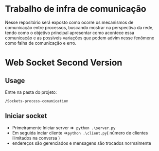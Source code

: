 # Trabalho de infra de comunicação 

Nesse repositório será exposto como ocorre os mecanismos de comunicação entre processos, buscando mostrar na perspectiva da rede, tendo como o objetivo principal apresentar como acontece essa comunicação e as possiveis variações que podem advim nesse fenômeno como falha de comunicação e erro.




# Web Socket Second Version


## Usage

Entre na pasta do projeto:
```
/Sockets-process-comunication
```

## Iniciar socket 
- Primeiramente Iniciar server =>``` python .\server.py```
- Em seguida inciar cliente =>``` python .\client.py ```( número de clientes ilimitados na conversa )
- endereços são gerenciados e mensagens são trocados normalmente
